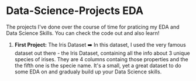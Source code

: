 # Data-Science-Projects EDA
 The projects I've done over the course of time for praticing my EDA and Data Science Skills. You can check the code out and also learn!
 
 1. **First Project:** The Iris Dataset ➡️ In this dataset, I used the very famous dataset out there - the Iris Dataset, containing all the info about 3 unique species of 
 irises. They are 4 columns containg those properties and the the fifth one is the specie name. It's a small, yet a great dataset to do some EDA on and gradualy build
 up your Data Science skills.
